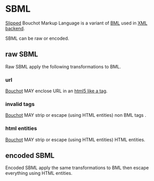 # SBML

[Slipped](./slip.md) Bouchot Markup Language is a variant of [BML](./bml.md) used in [XML backend](./xml_backend.md).

SBML can be raw or encoded.

## raw SBML

Raw SBML apply the following transformations to BML. 

### url

[Bouchot](./bouchot.md) MAY enclose URL in an [html5 like a tag](https://www.w3schools.com/tags/tag_a.asp). 

### invalid tags

[Bouchot](./bouchot.md) MAY strip or escape (using HTML entities) non BML tags .

### html entities

[Bouchot](./bouchot.md) MAY strip or escape (using HTML entities) HTML entities.

## encoded SBML

Encoded SBML apply the same transformations to BML then escape everything using HTML entities.

